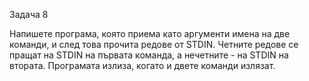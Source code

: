 Задача 8

Напишете програма, която приема като аргументи имена на две команди, и след това прочита редове от STDIN.
Четните редове се пращат на STDIN на първата команда, а нечетните - на STDIN на втората. Програмата излиза, когато и двете команди излязат.
